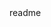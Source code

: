 <snippet>
  <content><![CDATA[
# ${1:Code Your Dreams}
Code Your Dreams helps students build community focused applications from ideation to delivery
## Usage
This repository contains the Code Your Dreams "Development" portion of its year-long curriculum for high school students.
## Learn More
Visit us at [Code Your Dreams](http://codeyourdreams.org)
## Learn More
1. Visit us at [Code Your Dreams](http://codeyourdreams.org)
2. Tweet Us at [@codeyourdreams_](http://twitter.com/codeyourdreams_)
3. Email Our Executive Director: brianne@codeyourdreams.org
## Credits
Thank you to our fabulous Code Your Dreams team of volunteers, teachers and interns. 
## License
TODO: Write license
]]></content>
  <tabTrigger>readme</tabTrigger>
</snippet>
